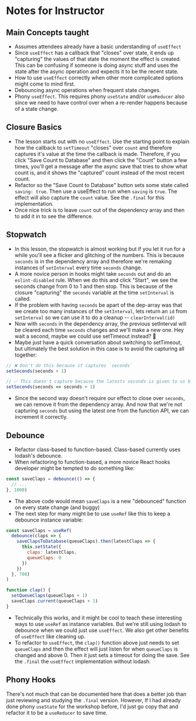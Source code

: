# Notes for Instructor

## Main Concepts taught

- Assumes attendees already have a basic understanding of `useEffect`
- Since `useEffect` has a callback that "closes" over state, it ends up "capturing" the values of that state the moment the effect is created. This can be confusing if someone is doing async stuff and uses the state after the async operation and expects it to be the recent state.
- How to use `useEffect` correctly when other more complicated options might come to mind first.
- Debouncing async operations when frequent state changes.
- Phony `useEffect`. This requires phony `useState` and/or `useReducer` also since we need to have control over when a re-render happens because of a state change.

## Closure Basics

- The lesson starts out with no `useEffect`. Use the starting point to explain how the callback to `setTimeout` "closes" over `count` and therefore captures it's value at the time the callback is made. Therefore, if you click "Save Count to Database" and then click the "Count" button a few times, you'll get a message after the async save that tries to show what count is, and it shows the "captured" count instead of the most recent count.
- Refactor so the "Save Count to Database" button sets some state called `saving: true`. Then use a useEffect to run when `saving` is `true`. The effect will also capture the `count` value. See the `.final` for this implementation.
- Once nice trick is to leave `count` out of the dependency array and then to add it in to see the difference.

## Stopwatch

- In this lesson, the stopwatch is almost working but if you let it run for a while you'll see a flicker and glitching of the numbers. This is because `seconds` is in the dependency array and therefore we're remaking instances of `setInterval` every time `seconds` change.
- A more novice person in hooks might take `seconds` out and do an `eslint-disabled` rule. When we do this and click "Start", we see the seconds change from 0 to 1 and then stop. This is because of the closure "capturing" the `seconds` variable at the time `setInterval` is called.
- If the problem with having `seconds` be apart of the dep-array was that we create too many instances of the `setInterval`, lets return an `id` from `setInterval` so we can use it to do a cleanup -- `clearInterval(id)`
- Now with `seconds` in the dependency array, the previous setInterval will be cleared each time `seconds` changes and we'll make a new one. Hey wait a second, maybe we could use setTimeout instead? 🤔
- Maybe just have a quick conversation about switching to setTimeout, but ultimately the best solution in this case is to avoid the capturing all together:

```js
// ❌ Don't do this because it captures `seconds`
setSeconds(seconds + 1)

// ✅ This doesn't capture because the latests seconds is given to us by the function
setSeconds(seconds => seconds + 1)
```

- Since the second way doesn't require our effect to close over `seconds`, we can remove it from the dependency array. And now that we're not capturing `seconds` but using the latest one from the function API, we can increment it correctly.

## Debounce

- Refactor class-based to function-based. Class-based currently uses lodash's debounce.
- When refactoring to function-based, a more novice React hooks developer might be tempted to do something like:

```js
const saveClaps = debounce(() => {
  // ...
}, 1000)
```

- The above code would mean `saveClaps` is a new "debounced" function on every state change (and buggy)
- The next step for many might be to use `useRef` like this to keep a debounce instance variable:

```js
const saveClaps = useRef(
  debounce(claps => {
    saveClapsToDatabase(queueClaps).then(latestClaps => {
      this.setState({
        claps: latestClaps,
        queueClaps: 0
      })
    })
  }, 700)
)

function clap() {
  setQueueClaps(queueClaps + 1)
  saveClaps.current(queueClaps + 1)
}
```

- Technically this works, and it might be cool to teach these interesting ways to use `useRef` as instance variables. But we're still using lodash to debounce when we could just use `useEffect`. We also get other benefits of `useEffect` like cleaning up.
- To refactor to `useEffect`, the `clap()` function above just needs to set `queueClaps` and then the effect will just listen for when `queueClaps` is changed and above 0. Then it just sets a timeout for doing the save. See the `.final` the `useEffect` implementation without lodash.

## Phony Hooks

There's not much that can be documented here that does a better job than just reviewing and studying the `.final` version. However, If I had already done phony `useState` for the workshop before, I'd just go copy that and refactor it to be a `useReducer` to save time.
